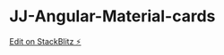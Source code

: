 # JJ-Angular-Material-cards

[Edit on StackBlitz ⚡️](https://stackblitz.com/edit/angular-ivy-xnzhva)